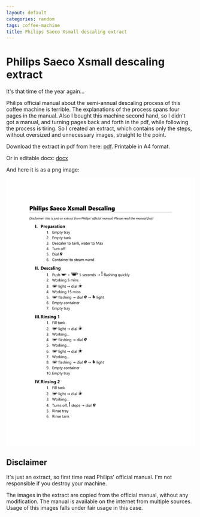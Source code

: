 ```yaml
---
layout: default
categories: random
tags: coffee-machine
title: Philips Saeco Xsmall descaling extract
---
```


# Philips Saeco Xsmall descaling extract

It's that time of the year again...

Philips official manual about the semi-annual descaling process of this coffee machine is terrible. The explanations of the process spans four pages in the manual. Also I bought this machine second hand, so I didn't got a manual, and turning pages back and forth in the pdf, while following the process is tiring. So I created an extract, which contains only the steps, without oversized and unnecessary images, straight to the point. 

Download the extract in pdf from here: [pdf](assets/attachments/Philips%20Saeco%20Xsmall%20Descaling.pdf). Printable in A4 format.

Or in editable docx: [docx](assets/attachments/Philips%20Saeco%20Xsmall%20Descaling.docx)

And here it is as a png image:

![extract as image](assets/images/Philips%20Saeco%20Xsmall%20Descaling.png)

## Disclaimer

It's just an extract, so first time read Philips' official manual. I'm not responsible if you destroy your machine.

The images in the extract are copied from the official manual, without any modification. The manual is available on the internet from multiple sources. Usage of this images falls under fair usage in this case.